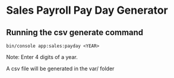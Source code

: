 # Sales Payroll Pay Day Generator

## Running the csv generate command

```bin/console app:sales:payday <YEAR>```

Note: Enter 4 digits of a year.

A csv file will be generated in the var/ folder 
